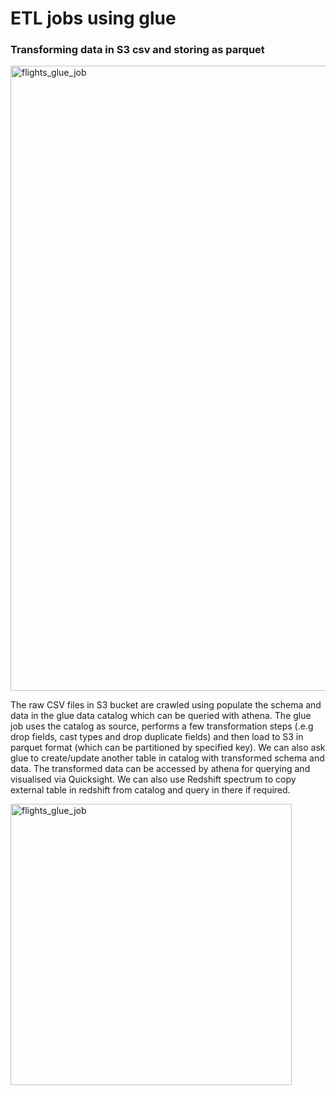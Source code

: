 #  ETL jobs using glue

### Transforming data in S3 csv and storing as parquet 

<img width="1000" alt="flights_glue_job" src="https://github.com/ryankarlos/aws_etl/blob/master/screenshots/example_etl_workflow.png">


The raw CSV files in S3 bucket are crawled using populate the schema and data in the glue data catalog which can be queried with athena.
The glue job uses the catalog as source, performs a few transformation steps (.e.g drop fields, cast types and drop duplicate fields)
and then load to S3 in parquet format (which can be partitioned by specified key). We can also ask glue to create/update another 
table in catalog with transformed schema and data.  The transformed data can be accessed by athena for querying and visualised via Quicksight.
We can also use Redshift spectrum to copy external table in redshift from catalog and query in there if required.


<img width="450" alt="flights_glue_job" src="https://github.com/ryankarlos/aws_etl/blob/master/screenshots/flights_glue_job.png">




